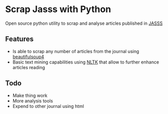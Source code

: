 # Scrap Jasss with Python

Open source python utility to scrap and analyse articles published in [JASSS][jasss]

<!--
## Usage

Install `scrapJasss` and start exploring Jasss article:

```
$ pip install ScrapJASSS
$ DO SOMETHING
```
-->

## Features

* Is able to scrap any number of articles from the journal using [beautifulsoup4]
* Basic text mining capabilities using [NLTK][NLTK] that allow to further enhance articles reading

## Todo

* Make thing work
* More analysis tools
* Expend to other journal using html


[beautifulsoup4]: https://www.crummy.com/software/BeautifulSoup/bs4/
[nltk]: http://www.nltk.org
[Scrap Jasss]: https://github.com/chapuisk/scrapjasss
[jasss]: http://jasss.soc.surrey.ac.uk/JASSS.html